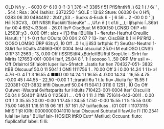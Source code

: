OLD Nň y . - 6030 6^ 6 )0 0-?-3 1 3?6-»? 3365 f 51 PflSftntNfi .) 62 1 ( / 6/ ' , . 544 : Rsa : 304 řashisr: 337225Ó ' SOLE : 13:62 Sture: 06030 0« 0 Hfi; 0283 06 30 0494492 : 2bO'¿S3 .- Sucks 4-Esck 6 - ] 6 56 .. 2 -00 0 0 ' ]( Híỉi%3CV3, . Off NflSft Ruckiiti'ScieuKe" .. ,Uf.n ň ( t cf.ti „,,t,i Ijfsphic Í..S6trt fur 00 4 652<J33ööl - 26.01 Its® OiscBuut M 600(150 LCNSD OfiP «fii L2563l':y3 . 0.00 Off : alcs « l'j3 fha íiBUíiiia 1 - fierufsr-Heufrul Oreuilic Haruti¡ t ' ) f- 0 rt fur OOults 00 004 2 67 ? 13- iter. OiscBiiit & ( H P6'Rfl2 . OOSO LOMSO ŰRP 63t:y3, Î0 Off ..0 ! s,ij ilS3 brftphic f') SeuOsr-Neutrsl 1-SUìrt fur liOults 414663-001 0004 IteiJ otscuiiut 25.0-í M eutiOSO LCNSti ORP 31 2563 ; '3, 0.00 Off fiSSRSltlf4 ¿BtirfeillBUfftil SropUic i-Slrlrt fur Mirlts 127653-001-0004 Itaif, 25.04 8 '. 1: Í soooso 1. .50 ORP Mtr usii v- . Off Orlairrol Sfi'aiolrt luper liun-Sfretch ..Isatis fur hen 704327-051- 3832 ItBB Olscuuuf 50.0 11 5041.1 ONfi 1111756 1 . ?0.00 Off 3 í 0.00 14.24 1 1 I» »! 4.76 -0. 4 Ĩ 1 3 16.55 4 ■■Ü 00 14.24 1 I 16.55 4 .0.00 14.24 ' 16,55 4.75 -0.00 45 I 44.55 - 22,50 -0.00 1 1 ;traratii 6u 1 t.Iu fiu» Jiiuiia fur 15.55 f 220381-021-3832 itfifi Oisunurtf 50.04 f1 5041.1 0116 0 1251 , ỈŨ Oo Off Outwet -Wsutral 6viftatparits fur Hdults 710423-001-0004 Iter' Olscuiiiit 50.04 II 50401' BIMS 0 1125631 .. . Ofl 0 1 11 .1 řftllí 751614-042-0011 . 0.00 Off 1 3 35.55 20.00 -0.00 1 17.45 I 34.55 17.50 -0.00 15.55 I 1 5 15.55 0.00 75.00 146.51 1.16.51 15 06 161 .57 161 .57 tuiifactluss . (01 001'Il 11073115 MfiS'1'ţR lORti 00000000041010 lutai Olscuunl Subtutal Il fawUle l'I (10.2541 lulal la« iuta ' BUiiuf lair- HOSIER IftRO Eutr^ Metliud; Occuunt: fiuto: fiupllcafluf label: fi lli: